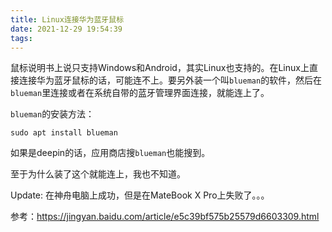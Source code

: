 ```yaml
---
title: Linux连接华为蓝牙鼠标
date: 2021-12-29 19:54:39
tags:
---
```


鼠标说明书上说只支持Windows和Android，其实Linux也支持的。在Linux上直接连接华为蓝牙鼠标的话，可能连不上。要另外装一个叫```blueman```的软件，然后在```blueman```里连接或者在系统自带的蓝牙管理界面连接，就能连上了。

```blueman```的安装方法：

```shell
sudo apt install blueman
```

如果是deepin的话，应用商店搜```blueman```也能搜到。

至于为什么装了这个就能连上，我也不知道。

Update: 在神舟电脑上成功，但是在MateBook X Pro上失败了。。。

参考：<https://jingyan.baidu.com/article/e5c39bf575b25579d6603309.html>
